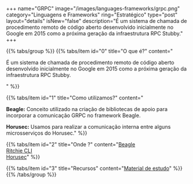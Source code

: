 +++
name="GRPC"
image="/images/languages-frameworks/grpc.png"
category="Linguagens e Frameworks"
ring="Estratégico"
type="post"
layout="details"
isNew="false"
description="É um sistema de chamada de procedimento remoto de código aberto desenvolvido inicialmente no Google em 2015 como a próxima geração da infraestrutura RPC Stubby."
+++

{{% tabs/group %}}
  {{% tabs/item id="0" title="O que é?" content="<p>É um sistema de chamada de procedimento remoto de código aberto desenvolvido inicialmente no Google em 2015 como a próxima geração da infraestrutura RPC Stubby.</p>" %}}

  {{% tabs/item id="1" title="Como utilizamos?" content="<p><strong>Beagle:</strong> Conceito utilizado na criação de bibliotecas de apoio para incorporar a comunicação GRPC no framework Beagle.</p><p><strong>Horusec:</strong> Usamos para realizar a comunicação interna entre alguns microsserviços do Horusec." %}}

  {{% tabs/item id="2" title="Onde ?" content="<a href='https://usebeagle.io/' target='_blank'>Beagle</a><br /><a href='https://ritchiecli.io/' target='_blank'>Ritchie CLI</a><br /><a href='https://horusec.io/' target='_blank'>Horusec</a>" %}}

  {{% tabs/item id="3" title="Recursos" content="<a href='https://grpc.io/' target='_blank'>Material de estudo</a>" %}}
{{% /tabs/group %}}
